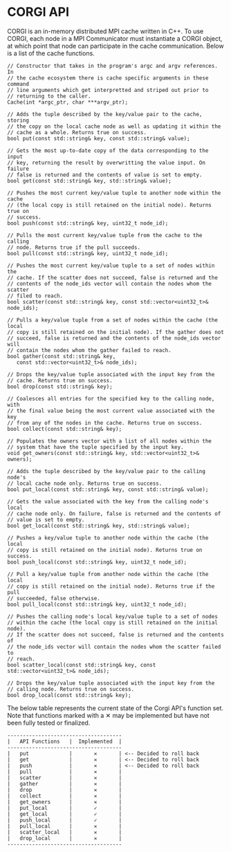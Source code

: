 CORGI API
===============

CORGI is an in-memory distributed MPI cache written in C++. To use CORGI, each
node in a MPI Communicator must instantiate a CORGI object, at which point that
node can participate in the cache communication. Below is a list of the cache
functions.

    // Constructor that takes in the program's argc and argv references. In
    // the cache ecosystem there is cache specific arguments in these command
    // line arguments which get interpretted and striped out prior to
    // returning to the caller.
    Cache(int *argc_ptr, char ***argv_ptr);

    // Adds the tuple described by the key/value pair to the cache, storing
    // the copy on the local cache node as well as updating it within the
    // cache as a whole. Returns true on success.
    bool put(const std::string& key, const std::string& value);

    // Gets the most up-to-date copy of the data corresponding to the input
    // key, returning the result by overwritting the value input. On failure
    // false is returned and the contents of value is set to empty.
    bool get(const std::string& key, std::string& value);

    // Pushes the most current key/value tuple to another node within the cache
    // (the local copy is still retained on the initial node). Returns true on
    // success.
    bool push(const std::string& key, uint32_t node_id);

    // Pulls the most current key/value tuple from the cache to the calling
    // node. Returns true if the pull succeeds.
    bool pull(const std::string& key, uint32_t node_id);

    // Pushes the most current key/value tuple to a set of nodes within the
    // cache. If the scatter does not succeed, false is returned and the
    // contents of the node_ids vector will contain the nodes whom the scatter
    // filed to reach.
    bool scatter(const std::string& key, const std::vector<uint32_t>& node_ids);

    // Pulls a key/value tuple from a set of nodes within the cache (the local
    // copy is still retained on the initial node). If the gather does not
    // succeed, false is returned and the contents of the node_ids vector will
    // contain the nodes whom the gather failed to reach.
    bool gather(const std::string& key, 
       const std::vector<uint32_t>& node_ids);

    // Drops the key/value tuple associated with the input key from the
    // cache. Returns true on success.
    bool drop(const std::string& key);

    // Coalesces all entries for the specified key to the calling node, with
    // the final value being the most current value associated with the key
    // from any of the nodes in the cache. Returns true on success.
    bool collect(const std::string& key);

    // Populates the owners vector with a list of all nodes within the
    // system that have the tuple specified by the input key.
    void get_owners(const std::string& key, std::vector<uint32_t>& owners);

    // Adds the tuple described by the key/value pair to the calling node's
    // local cache node only. Returns true on success.
    bool put_local(const std::string& key, const std::string& value);

    // Gets the value associated with the key from the calling node's local
    // cache node only. On failure, false is returned and the contents of
    // value is set to empty.
    bool get_local(const std::string& key, std::string& value);

    // Pushes a key/value tuple to another node within the cache (the local
    // copy is still retained on the initial node). Returns true on success.
    bool push_local(const std::string& key, uint32_t node_id);

    // Pull a key/value tuple from another node within the cache (the local
    // copy is still retained on the initial node). Returns true if the pull
    // succeeded, false otherwise.
    bool pull_local(const std::string& key, uint32_t node_id);

    // Pushes the calling node's local key/value tuple to a set of nodes
    // within the cache (the local copy is still retained on the initial node).
    // If the scatter does not succeed, false is returned and the contents of
    // the node_ids vector will contain the nodes whom the scatter failed to
    // reach.
    bool scatter_local(const std::string& key, const std::vector<uint32_t>& node_ids);

    // Drops the key/value tuple associated with the input key from the
    // calling node. Returns true on success.
    bool drop_local(const std::string& key);


The below table represents the current state of the Corgi API's function set.
Note that functions marked with a ✕ may be implemented but have not been fully
tested or finalized.

    -------------------------------------
    |   API Functions   |  Implemented  |
    -------------------------------------
    |   put             |       ✕       | <-- Decided to roll back
    |   get             |       ✕       | <-- Decided to roll back
    |   push            |       ✕       | <-- Decided to roll back
    |   pull            |       ✕       |
    |   scatter         |       ✕       |
    |   gather          |       ✕       |
    |   drop            |       ✕       |
    |   collect         |       ✕       |
    |   get_owners      |       ✕       |
    |   put_local       |       ✓       |
    |   get_local       |       ✓       |
    |   push_local      |       ✓       |
    |   pull_local      |       ✕       |
    |   scatter_local   |       ✕       |
    |   drop_local      |       ✕       |
    -------------------------------------

